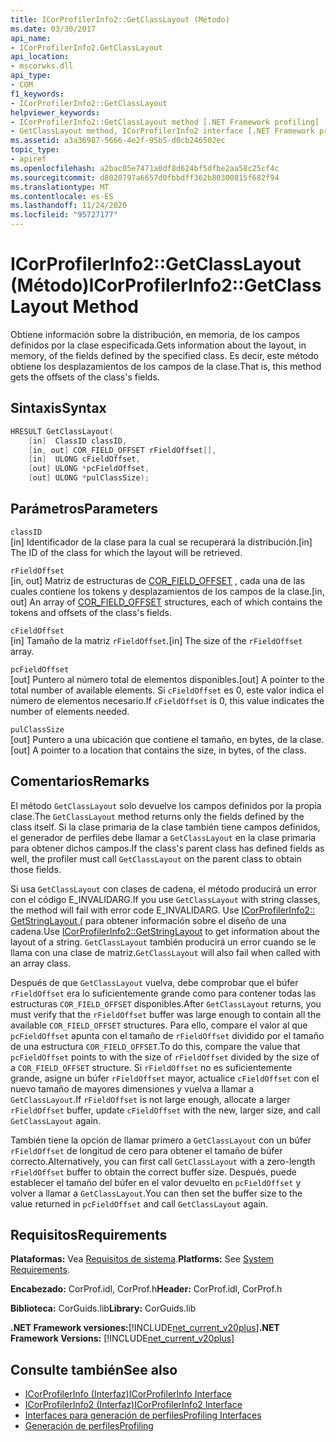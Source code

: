 ```yaml
---
title: ICorProfilerInfo2::GetClassLayout (Método)
ms.date: 03/30/2017
api_name:
- ICorProfilerInfo2.GetClassLayout
api_location:
- mscorwks.dll
api_type:
- COM
f1_keywords:
- ICorProfilerInfo2::GetClassLayout
helpviewer_keywords:
- ICorProfilerInfo2::GetClassLayout method [.NET Framework profiling]
- GetClassLayout method, ICorProfilerInfo2 interface [.NET Framework profiling]
ms.assetid: a3a36987-5666-4e2f-95b5-d0cb246502ec
topic_type:
- apiref
ms.openlocfilehash: a2bac05e7471a0df8d624bf5dfbe2aa58c25cf4c
ms.sourcegitcommit: d8020797a6657d0fbbdff362b80300815f682f94
ms.translationtype: MT
ms.contentlocale: es-ES
ms.lasthandoff: 11/24/2020
ms.locfileid: "95727177"
---
```

# <a name="icorprofilerinfo2getclasslayout-method"></a><span data-ttu-id="731f0-102">ICorProfilerInfo2::GetClassLayout (Método)</span><span class="sxs-lookup"><span data-stu-id="731f0-102">ICorProfilerInfo2::GetClassLayout Method</span></span>

<span data-ttu-id="731f0-103">Obtiene información sobre la distribución, en memoria, de los campos definidos por la clase especificada.</span><span class="sxs-lookup"><span data-stu-id="731f0-103">Gets information about the layout, in memory, of the fields defined by the specified class.</span></span> <span data-ttu-id="731f0-104">Es decir, este método obtiene los desplazamientos de los campos de la clase.</span><span class="sxs-lookup"><span data-stu-id="731f0-104">That is, this method gets the offsets of the class's fields.</span></span>  
  
## <a name="syntax"></a><span data-ttu-id="731f0-105">Sintaxis</span><span class="sxs-lookup"><span data-stu-id="731f0-105">Syntax</span></span>  
  
```cpp  
HRESULT GetClassLayout(  
    [in]  ClassID classID,  
    [in, out] COR_FIELD_OFFSET rFieldOffset[],  
    [in]  ULONG cFieldOffset,  
    [out] ULONG *pcFieldOffset,  
    [out] ULONG *pulClassSize);  
```  
  
## <a name="parameters"></a><span data-ttu-id="731f0-106">Parámetros</span><span class="sxs-lookup"><span data-stu-id="731f0-106">Parameters</span></span>  

 `classID`  
 <span data-ttu-id="731f0-107">[in] Identificador de la clase para la cual se recuperará la distribución.</span><span class="sxs-lookup"><span data-stu-id="731f0-107">[in] The ID of the class for which the layout will be retrieved.</span></span>  
  
 `rFieldOffset`  
 <span data-ttu-id="731f0-108">[in, out] Matriz de estructuras de [COR_FIELD_OFFSET](../metadata/cor-field-offset-structure.md) , cada una de las cuales contiene los tokens y desplazamientos de los campos de la clase.</span><span class="sxs-lookup"><span data-stu-id="731f0-108">[in, out] An array of [COR_FIELD_OFFSET](../metadata/cor-field-offset-structure.md) structures, each of which contains the tokens and offsets of the class's fields.</span></span>  
  
 `cFieldOffset`  
 <span data-ttu-id="731f0-109">[in] Tamaño de la matriz `rFieldOffset`.</span><span class="sxs-lookup"><span data-stu-id="731f0-109">[in] The size of the `rFieldOffset` array.</span></span>  
  
 `pcFieldOffset`  
 <span data-ttu-id="731f0-110">[out] Puntero al número total de elementos disponibles.</span><span class="sxs-lookup"><span data-stu-id="731f0-110">[out] A pointer to the total number of available elements.</span></span> <span data-ttu-id="731f0-111">Si `cFieldOffset` es 0, este valor indica el número de elementos necesario.</span><span class="sxs-lookup"><span data-stu-id="731f0-111">If `cFieldOffset` is 0, this value indicates the number of elements needed.</span></span>  
  
 `pulClassSize`  
 <span data-ttu-id="731f0-112">[out] Puntero a una ubicación que contiene el tamaño, en bytes, de la clase.</span><span class="sxs-lookup"><span data-stu-id="731f0-112">[out] A pointer to a location that contains the size, in bytes, of the class.</span></span>  
  
## <a name="remarks"></a><span data-ttu-id="731f0-113">Comentarios</span><span class="sxs-lookup"><span data-stu-id="731f0-113">Remarks</span></span>  

 <span data-ttu-id="731f0-114">El método `GetClassLayout` solo devuelve los campos definidos por la propia clase.</span><span class="sxs-lookup"><span data-stu-id="731f0-114">The `GetClassLayout` method returns only the fields defined by the class itself.</span></span> <span data-ttu-id="731f0-115">Si la clase primaria de la clase también tiene campos definidos, el generador de perfiles debe llamar a `GetClassLayout` en la clase primaria para obtener dichos campos.</span><span class="sxs-lookup"><span data-stu-id="731f0-115">If the class's parent class has defined fields as well, the profiler must call `GetClassLayout` on the parent class to obtain those fields.</span></span>  
  
 <span data-ttu-id="731f0-116">Si usa `GetClassLayout` con clases de cadena, el método producirá un error con el código E_INVALIDARG.</span><span class="sxs-lookup"><span data-stu-id="731f0-116">If you use `GetClassLayout` with string classes, the method will fail with error code E_INVALIDARG.</span></span> <span data-ttu-id="731f0-117">Use [ICorProfilerInfo2:: GetStringLayout (](icorprofilerinfo2-getstringlayout-method.md) para obtener información sobre el diseño de una cadena.</span><span class="sxs-lookup"><span data-stu-id="731f0-117">Use [ICorProfilerInfo2::GetStringLayout](icorprofilerinfo2-getstringlayout-method.md) to get information about the layout of a string.</span></span> <span data-ttu-id="731f0-118">`GetClassLayout` también producirá un error cuando se le llama con una clase de matriz.</span><span class="sxs-lookup"><span data-stu-id="731f0-118">`GetClassLayout` will also fail when called with an array class.</span></span>  
  
 <span data-ttu-id="731f0-119">Después de que `GetClassLayout` vuelva, debe comprobar que el búfer `rFieldOffset` era lo suficientemente grande como para contener todas las estructuras `COR_FIELD_OFFSET` disponibles.</span><span class="sxs-lookup"><span data-stu-id="731f0-119">After `GetClassLayout` returns, you must verify that the `rFieldOffset` buffer was large enough to contain all the available `COR_FIELD_OFFSET` structures.</span></span> <span data-ttu-id="731f0-120">Para ello, compare el valor al que `pcFieldOffset` apunta con el tamaño de `rFieldOffset` dividido por el tamaño de una estructura `COR_FIELD_OFFSET`.</span><span class="sxs-lookup"><span data-stu-id="731f0-120">To do this, compare the value that `pcFieldOffset` points to with the size of `rFieldOffset` divided by the size of a `COR_FIELD_OFFSET` structure.</span></span> <span data-ttu-id="731f0-121">Si `rFieldOffset` no es suficientemente grande, asigne un búfer `rFieldOffset` mayor, actualice `cFieldOffset` con el nuevo tamaño de mayores dimensiones y vuelva a llamar a `GetClassLayout`.</span><span class="sxs-lookup"><span data-stu-id="731f0-121">If `rFieldOffset` is not large enough, allocate a larger `rFieldOffset` buffer, update `cFieldOffset` with the new, larger size, and call `GetClassLayout` again.</span></span>  
  
 <span data-ttu-id="731f0-122">También tiene la opción de llamar primero a `GetClassLayout` con un búfer `rFieldOffset` de longitud de cero para obtener el tamaño de búfer correcto.</span><span class="sxs-lookup"><span data-stu-id="731f0-122">Alternatively, you can first call `GetClassLayout` with a zero-length `rFieldOffset` buffer to obtain the correct buffer size.</span></span> <span data-ttu-id="731f0-123">Después, puede establecer el tamaño del búfer en el valor devuelto en `pcFieldOffset` y volver a llamar a `GetClassLayout`.</span><span class="sxs-lookup"><span data-stu-id="731f0-123">You can then set the buffer size to the value returned in `pcFieldOffset` and call `GetClassLayout` again.</span></span>  
  
## <a name="requirements"></a><span data-ttu-id="731f0-124">Requisitos</span><span class="sxs-lookup"><span data-stu-id="731f0-124">Requirements</span></span>  

 <span data-ttu-id="731f0-125">**Plataformas:** Vea [Requisitos de sistema](../../get-started/system-requirements.md).</span><span class="sxs-lookup"><span data-stu-id="731f0-125">**Platforms:** See [System Requirements](../../get-started/system-requirements.md).</span></span>  
  
 <span data-ttu-id="731f0-126">**Encabezado:** CorProf.idl, CorProf.h</span><span class="sxs-lookup"><span data-stu-id="731f0-126">**Header:** CorProf.idl, CorProf.h</span></span>  
  
 <span data-ttu-id="731f0-127">**Biblioteca:** CorGuids.lib</span><span class="sxs-lookup"><span data-stu-id="731f0-127">**Library:** CorGuids.lib</span></span>  
  
 <span data-ttu-id="731f0-128">**.NET Framework versiones:**[!INCLUDE[net_current_v20plus](../../../../includes/net-current-v20plus-md.md)]</span><span class="sxs-lookup"><span data-stu-id="731f0-128">**.NET Framework Versions:** [!INCLUDE[net_current_v20plus](../../../../includes/net-current-v20plus-md.md)]</span></span>  
  
## <a name="see-also"></a><span data-ttu-id="731f0-129">Consulte también</span><span class="sxs-lookup"><span data-stu-id="731f0-129">See also</span></span>

- [<span data-ttu-id="731f0-130">ICorProfilerInfo (Interfaz)</span><span class="sxs-lookup"><span data-stu-id="731f0-130">ICorProfilerInfo Interface</span></span>](icorprofilerinfo-interface.md)
- [<span data-ttu-id="731f0-131">ICorProfilerInfo2 (Interfaz)</span><span class="sxs-lookup"><span data-stu-id="731f0-131">ICorProfilerInfo2 Interface</span></span>](icorprofilerinfo2-interface.md)
- [<span data-ttu-id="731f0-132">Interfaces para generación de perfiles</span><span class="sxs-lookup"><span data-stu-id="731f0-132">Profiling Interfaces</span></span>](profiling-interfaces.md)
- [<span data-ttu-id="731f0-133">Generación de perfiles</span><span class="sxs-lookup"><span data-stu-id="731f0-133">Profiling</span></span>](index.md)
